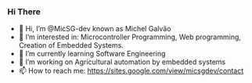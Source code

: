 ### Hi There 
- 👋 Hi, I’m @MicSG-dev known as Michel Galvão
- 👀 I’m interested in: Microcontroller Programming, Web programming, Creation of Embedded Systems.
- 🌱 I’m currently learning Software Engineering
- 💞️ I’m working on Agricultural automation by embedded systems
- 📫 How to reach me: https://sites.google.com/view/micsgdev/contact
